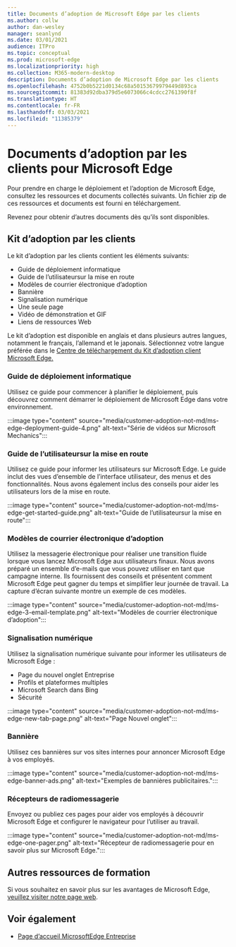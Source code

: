 ```yaml
---
title: Documents d’adoption de Microsoft Edge par les clients
ms.author: collw
author: dan-wesley
manager: seanlynd
ms.date: 03/01/2021
audience: ITPro
ms.topic: conceptual
ms.prod: microsoft-edge
ms.localizationpriority: high
ms.collection: M365-modern-desktop
description: Documents d’adoption de Microsoft Edge par les clients
ms.openlocfilehash: 4752b0b5221d0134c68a50153679979449d893ca
ms.sourcegitcommit: 81383d92dba379d5e6073066c4cdcc2761390f8f
ms.translationtype: HT
ms.contentlocale: fr-FR
ms.lasthandoff: 03/03/2021
ms.locfileid: "11385379"
---
```

# <a name="customer-adoption-materials-for-microsoft-edge"></a>Documents d’adoption par les clients pour Microsoft Edge

Pour prendre en charge le déploiement et l’adoption de Microsoft Edge, consultez les ressources et documents collectés suivants. Un fichier zip de ces ressources et documents est fourni en téléchargement.

Revenez pour obtenir d’autres documents dès qu’ils sont disponibles.

## <a name="customer-adoption-kit"></a>Kit d’adoption par les clients

Le kit d’adoption par les clients contient les éléments suivants:

- Guide de déploiement informatique
- Guide de l’utilisateursur la mise en route
- Modèles de courrier électronique d’adoption
- Bannière
- Signalisation numérique
- Une seule page
- Vidéo de démonstration et GIF
- Liens de ressources Web

Le kit d’adoption est disponible en anglais et dans plusieurs autres langues, notamment le français, l’allemand et le japonais. Sélectionnez votre langue préférée dans le [Centre de téléchargement du Kit d’adoption client Microsoft Edge.](https://www.microsoft.com/download/details.aspx?id=102119)

### <a name="it-deployment-guide"></a>Guide de déploiement informatique

Utilisez ce guide pour commencer à planifier le déploiement, puis découvrez comment démarrer le déploiement de Microsoft Edge dans votre environnement.

:::image type="content" source="media/customer-adoption-not-md/ms-edge-deployment-guide-4.png" alt-text="Série de vidéos sur Microsoft Mechanics":::

### <a name="how-to-get-started-user-guide"></a>Guide de l’utilisateursur la mise en route

Utilisez ce guide pour informer les utilisateurs sur Microsoft Edge. Le guide inclut des vues d’ensemble de l’interface utilisateur, des menus et des fonctionnalités. Nous avons également inclus des conseils pour aider les utilisateurs lors de la mise en route.

:::image type="content" source="media/customer-adoption-not-md/ms-edge-get-started-guide.png" alt-text="Guide de l’utilisateursur la mise en route":::

### <a name="adoption-email-templates"></a>Modèles de courrier électronique d’adoption

Utilisez la messagerie électronique pour réaliser une transition fluide lorsque vous lancez Microsoft Edge aux utilisateurs finaux. Nous avons préparé un ensemble d’e-mails que vous pouvez utiliser en tant que campagne interne. Ils fournissent des conseils et présentent comment Microsoft Edge peut gagner du temps et simplifier leur journée de travail. La capture d’écran suivante montre un exemple de ces modèles.

:::image type="content" source="media/customer-adoption-not-md/ms-edge-3-email-template.png" alt-text="Modèles de courrier électronique d’adoption":::

### <a name="digital-signage"></a>Signalisation numérique

Utilisez la signalisation numérique suivante pour informer les utilisateurs de Microsoft Edge :

- Page du nouvel onglet Entreprise
- Profils et plateformes multiples
- Microsoft Search dans Bing
- Sécurité

:::image type="content" source="media/customer-adoption-not-md/ms-edge-new-tab-page.png" alt-text="Page Nouvel onglet":::

### <a name="banners"></a>Bannière

Utilisez ces bannières sur vos sites internes pour annoncer Microsoft Edge à vos employés.

:::image type="content" source="media/customer-adoption-not-md/ms-edge-banner-ads.png" alt-text="Exemples de bannières publicitaires.":::

### <a name="one-pagers"></a>Récepteurs de radiomessagerie 

Envoyez ou publiez ces pages pour aider vos employés à découvrir Microsoft Edge et configurer le navigateur pour l’utiliser au travail.

:::image type="content" source="media/customer-adoption-not-md/ms-edge-one-pager.png" alt-text="Récepteur de radiomessagerie pour en savoir plus sur Microsoft Edge.":::

## <a name="other-learning-resources"></a>Autres ressources de formation

Si vous souhaitez en savoir plus sur les avantages de Microsoft Edge, [veuillez visiter notre page web](https://www.microsoft.com/edge/business).

## <a name="see-also"></a>Voir également

- [Page d’accueil MicrosoftEdge Entreprise](https://aka.ms/EdgeEnterprise)
